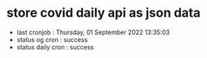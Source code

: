 # store covid daily api as json data

- last cronjob : Thursday, 01 September 2022 13:35:03
- status og cron : success
- status daily cron : success
      
      